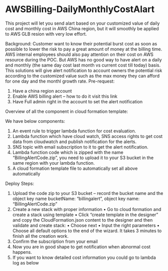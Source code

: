 # AWSBilling-DailyMonthlyCostAlart
This project will let you send alart based on your customized value of daily cost and monthly cost in AWS China region, but it will smoothly be applied to AWS GLB resion with very low effort.

Background:
Customer want to know their potential burst cost as soon as possible to lower the risk to pay a great amount of money at the billing time. AWS internal employees should also pay attention on their cost on AWS resource during the POC. But AWS has no good way to have alert on a daily and monthly (the same day cost last month vs current cost till today) basis. This solutions will give alert notification to account owners the potential risk according to the customized value such as the max money they can afford for one day and the monthl growth rate.
Pre-request:
1.	Have a china region account
2.	Enable AWS billing alert – how to do it visit this link 
3.	Have Full admin right in the account to set the alert notification 

Overview of all the component in cloud formation template:
 
We have below components:
1.	An event rule to trigger lambda function for cost evaluation.
2.	Lambda function which have cloud watch, SNS access rights to get cost data from cloudwatch and publish notification for the alerts.
3.	SNS topic with email subscription to it to get the alert notification.
4.	Lambda function code which is zipped with the name “BillingAlertCode.zip”, you need to upload it to your S3 bucket in the same region with your lambda function.
5.	A cloud formation template file to automatically set all above automatically

Deploy Steps:
1.	Upload the code zip to your S3 bucket – record the bucket name and the object key name
  bucketName:  “billingalert”, object key name: “BillingAlertCode.zip”
2.	Create a new stack with proper information
  •	Go to cloud formation and create a stack using template
  •	Click “create template in the designer” and copy the CloudFormation.json content to the designer and then validate and create stack:
  •	Choose next
  •	Input the right parameters 
  •	Choose all default options to the end of the wizard. It takes 3 minutes to finish all the creation work.
3.	Confirm the subscription from your email
4.	Now you are in good shape to get notification when abnormal cost happens.
5.	If you want to know detailed cost information you could go to lambda log as below
 





